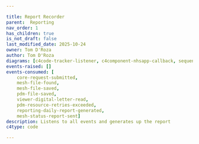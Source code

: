```yaml
---

title: Report Recorder
parent:  Reporting
nav_order: 1
has_children: true
is_not_draft: false
last_modified_date: 2025-10-24
owner: Tom D'Roza
author: Tom D'Roza
diagrams: [c4code-tracker-listener, c4component-nhsapp-callback, sequence-nhsapp-callback]
events-raised: []
events-consumed: [
    core-request-submitted,
    mesh-file-found,
    mesh-file-saved,
    pdm-file-saved,
    viewer-digital-letter-read,
    pdm-resource-retries-exceeded,
    reporting-daily-report-generated,
    mesh-status-report-sent]
description: Listens to all events and generates up the report
c4type: code

---
```

